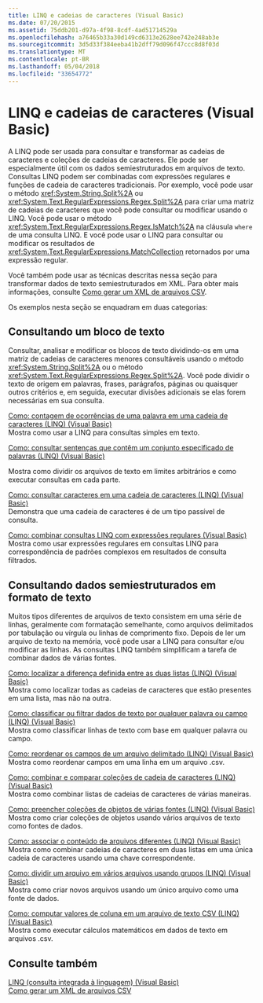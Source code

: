 ```yaml
---
title: LINQ e cadeias de caracteres (Visual Basic)
ms.date: 07/20/2015
ms.assetid: 75ddb201-d97a-4f98-8cdf-4ad51714529a
ms.openlocfilehash: a76465b33a30d149cd6313e2628ee742e248ab3e
ms.sourcegitcommit: 3d5d33f384eeba41b2dff79d096f47ccc8d8f03d
ms.translationtype: MT
ms.contentlocale: pt-BR
ms.lasthandoff: 05/04/2018
ms.locfileid: "33654772"
---
```

# <a name="linq-and-strings-visual-basic"></a>LINQ e cadeias de caracteres (Visual Basic)
A LINQ pode ser usada para consultar e transformar as cadeias de caracteres e coleções de cadeias de caracteres. Ele pode ser especialmente útil com os dados semiestruturados em arquivos de texto. Consultas LINQ podem ser combinadas com expressões regulares e funções de cadeia de caracteres tradicionais. Por exemplo, você pode usar o método <xref:System.String.Split%2A> ou <xref:System.Text.RegularExpressions.Regex.Split%2A> para criar uma matriz de cadeias de caracteres que você pode consultar ou modificar usando o LINQ. Você pode usar o método <xref:System.Text.RegularExpressions.Regex.IsMatch%2A> na cláusula `where` de uma consulta LINQ. E você pode usar o LINQ para consultar ou modificar os resultados de <xref:System.Text.RegularExpressions.MatchCollection> retornados por uma expressão regular.  
  
 Você também pode usar as técnicas descritas nessa seção para transformar dados de texto semiestruturados em XML. Para obter mais informações, consulte [Como gerar um XML de arquivos CSV](how-to-generate-xml-from-csv-files.md).  
  
 Os exemplos nesta seção se enquadram em duas categorias:  
  
## <a name="querying-a-block-of-text"></a>Consultando um bloco de texto  
 Consultar, analisar e modificar os blocos de texto dividindo-os em uma matriz de cadeias de caracteres menores consultáveis usando o método <xref:System.String.Split%2A> ou o método <xref:System.Text.RegularExpressions.Regex.Split%2A>. Você pode dividir o texto de origem em palavras, frases, parágrafos, páginas ou quaisquer outros critérios e, em seguida, executar divisões adicionais se elas forem necessárias em sua consulta.  
  
 [Como: contagem de ocorrências de uma palavra em uma cadeia de caracteres (LINQ) (Visual Basic)](how-to-count-occurrences-of-a-word-in-a-string-linq.md)  
 Mostra como usar a LINQ para consultas simples em texto.  
  
 [Como: consultar sentenças que contêm um conjunto especificado de palavras (LINQ) (Visual Basic)](how-to-query-for-sentences-that-contain-a-specified-set-of-words.md)

 Mostra como dividir os arquivos de texto em limites arbitrários e como executar consultas em cada parte.  
  
 [Como: consultar caracteres em uma cadeia de caracteres (LINQ) (Visual Basic)](how-to-query-for-characters-in-a-string-linq.md)  
 Demonstra que uma cadeia de caracteres é de um tipo passível de consulta.  
  
 [Como: combinar consultas LINQ com expressões regulares (Visual Basic)](how-to-combine-linq-queries-with-regular-expressions.md)  
 Mostra como usar expressões regulares em consultas LINQ para correspondência de padrões complexos em resultados de consulta filtrados.  
  
## <a name="querying-semi-structured-data-in-text-format"></a>Consultando dados semiestruturados em formato de texto  
 Muitos tipos diferentes de arquivos de texto consistem em uma série de linhas, geralmente com formatação semelhante, como arquivos delimitados por tabulação ou vírgula ou linhas de comprimento fixo. Depois de ler um arquivo de texto na memória, você pode usar a LINQ para consultar e/ou modificar as linhas. As consultas LINQ também simplificam a tarefa de combinar dados de várias fontes.  
  
 [Como: localizar a diferença definida entre as duas listas (LINQ) (Visual Basic)](how-to-find-the-set-difference-between-two-lists-linq.md)  
 Mostra como localizar todas as cadeias de caracteres que estão presentes em uma lista, mas não na outra.  
  
 [Como: classificar ou filtrar dados de texto por qualquer palavra ou campo (LINQ) (Visual Basic)](how-to-sort-or-filter-text-data-by-any-word-or-field-linq.md)  
 Mostra como classificar linhas de texto com base em qualquer palavra ou campo.  
  
 [Como: reordenar os campos de um arquivo delimitado (LINQ) (Visual Basic)](how-to-reorder-the-fields-of-a-delimited-file.md)  
 Mostra como reordenar campos em uma linha em um arquivo .csv.  
  
 [Como: combinar e comparar coleções de cadeia de caracteres (LINQ) (Visual Basic)](how-to-combine-and-compare-string-collections-linq.md)  
 Mostra como combinar listas de cadeias de caracteres de várias maneiras.  
  
 [Como: preencher coleções de objetos de várias fontes (LINQ) (Visual Basic)](how-to-populate-object-collections-from-multiple-sources-linq.md)  
 Mostra como criar coleções de objetos usando vários arquivos de texto como fontes de dados.  
  
 [Como: associar o conteúdo de arquivos diferentes (LINQ) (Visual Basic)](how-to-join-content-from-dissimilar-files-linq.md)  
 Mostra como combinar cadeias de caracteres em duas listas em uma única cadeia de caracteres usando uma chave correspondente.  
  
 [Como: dividir um arquivo em vários arquivos usando grupos (LINQ) (Visual Basic)](how-to-split-a-file-into-many-files-by-using-groups-linq.md)  
 Mostra como criar novos arquivos usando um único arquivo como uma fonte de dados.  
  
 [Como: computar valores de coluna em um arquivo de texto CSV (LINQ) (Visual Basic)](how-to-compute-column-values-in-a-csv-text-file-linq.md)  
 Mostra como executar cálculos matemáticos em dados de texto em arquivos .csv.  
  
## <a name="see-also"></a>Consulte também  
 [LINQ (consulta integrada à linguagem) (Visual Basic)](index.md)  
 [Como gerar um XML de arquivos CSV](how-to-generate-xml-from-csv-files.md)
